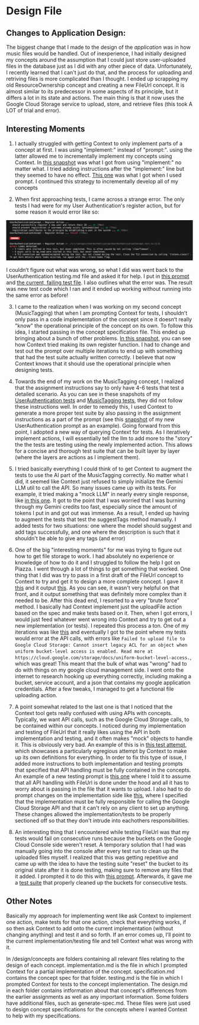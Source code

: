 # Design File

## Changes to Application Design:
The biggest change that I made to the design of the *application* was in how music files would be handled. Out of inexperience, I had initially designed my concepts around the assumption that I could just store user-uploaded files in the database just as I did with any other piece of data. Unfortunately, I recently learned that I can't just do that, and the process for uploading and retriving files is more complicated than I thought. I ended up scrapping my old ResourceOwnership concept and creating a new FileUrl concept. It is almost similar to its predecessor in some aspects of its principle, but it differs a lot in its state and actions. The main thing is that it now uses the Google Cloud Storage service to upload, store, and retrieve files (this took A LOT of trial and error).


## Interesting Moments
1. I actually struggled with getting Context to only implement parts of a concept at first. I was using "implement:" instead of "prompt:". using the latter allowed me to incrementally implement my concepts using Context. In [this snapshot](../context/design/concepts/UserAuthentication/implementation.md/steps/response.9eb27d0e.md) was what I got from using "implement:" no matter what. I tried adding instructions after the "implement:" line but they seemed to have no effect. [This one](../context/design/concepts/UserAuthentication/implementation.md/steps/response.e9277c70.md) was what I got when I used prompt. I continued this strategy to incrementally develop all of my concepts

2. When first approaching tests, I came across a strange error. The only tests I had were for my User Authenticationʻs register action, but for some reason it would error like so:

![alt text](/media/error1.png)

I couldnʻt figure out what was wrong, so what I did was went back to the UserAuthentication testing.md file and asked it for help. I put in [this prompt](../context/design/concepts/UserAuthentication/testing.md/steps/prompt.175523c2.md) and [the current, failing test file](../context/design/concepts/UserAuthentication/testing.md/steps/file.d6057bde.md). I also outlines what the error was. The result was new test code which I ran and it ended up working without running into the same error as before!

3. I came to the realization when I was working on my second concept (MusicTagging) that when I am prompting Context for tests, I shouldnʻt only pass in a code implementation of the concept since it doesnʻt really "know" the operational principle of the concept on its own. To follow this idea, I started passing in the concept specification file. This ended up bringing about a bunch of other problems. [In this snapshot](../context/design/concepts/MusicTagging/testing.md/steps/response.6901b8c1.md), you can see how Context tried making its own register function. I had to change and test out the prompt over multiple iterations to end up with something that had the test suite actually written correctly. I believe that now Context knows that it should use the operational principle when designing tests.

4. Towards the end of my work on the MusicTagging concept, I realized that the assignment instructions say to only have 4-6 tests that test a detailed scenario. As you can see in these snapshots of my [UserAuthentication tests](../context/src/concepts/UserAuthentication/UserAuthenticationConcept.test.ts/20251011_141435.4f3cce5e.md) and [MusicTagging tests](../context/src/concepts/MusicTagging/MusicTaggingConcept.test.ts/20251011_210555.ed240fa2.md), they did not follow these instructions well. In order to remedy this, I used Context to generate a more proper test suite by also passing in the assignment instructions as a part of the prompt (see this [snapshot](../context/design/concepts/UserAuthentication/testing.md/steps/prompt.7fc64005.md) of my new UserAuthentication prompt as an example). Going forward from this point, I adopted a new way of querying Context for tests. As I iteratively implement actions, I will essentially tell the llm to add more to the "story" the the tests are testing using the newly implemented action. This allows for a concise and thorough test suite that can be built layer by layer (where the layers are actions as I implement them).

5. I tried basically everything I could think of to get Context to augment the tests to use the AI part of the MusicTagging correctly. No matter what I did, it seemed like Context just refused to simply initialize the Gemini LLM util to call the API. So many issues came up with its tests. For example, it tried making a "mock LLM" in nearly every single response, like [in this one](../context/design/concepts/MusicTagging/testing.md/steps/response.caf51824.md). It got to the point that I was worried that I was burning through my Gemini credits too fast, especially since the amount of tokens I put in and got out was immense. As a result, I ended up having to augment the tests that test the suggestTags method manually. I added tests for two situations: one where the model should suggest and add tags successfully, and one where the description is such that it shouldn't be able to give any tags (and error)

6. One of the big "interesting moments" for me was trying to figure out how to get file storage to work. I had absolutely no experience or knowledge of how to do it and I struggled to follow the help I got on Piazza. I went through a lot of things to get something that worked. One thing that I did was try to pass in a first draft of the FileUrl concept to Context to try and get it to design a more complete concept. I gave it [this](../context/design/concepts/FileUrl/generate-spec.md/steps/Concept.06b4719e.md) and it output [this](../context/design/concepts/FileUrl/generate-spec.md/steps/response.3e48fb32.md). As you can see, it wasn't very helpful on that front, and it output something that was definitely more complex than it needed to be. After this dead end, I resorted to a very "brute force" method. I basically had Context implement just the uploadFile action based on the spec and make tests based on it. Then, when I got errors, I would just feed whatever went wrong into Context and try to get out a new implementation (or tests). I repeated this process a ton. One of my iterations was like [this](../context/design/concepts/FileUrl/implementation.md/steps/response.ce311db3.md) and eventually I got to the point where my tests would error at the API calls, with errors like `Failed to upload file to Google Cloud Storage: Cannot insert legacy ACL for an object when uniform bucket-level access is enabled. Read more at https://cloud.google.com/storage/docs/uniform-bucket-level-access.`, which was great! This meant that the bulk of what was "wrong" had to do with things on my google cloud management side. I went onto the internet to research hooking up everything correctly, including making a bucket, service account, and a json that contains my google application credentials. After a few tweaks, I managed to get a functional file uploading action.

7. A point somewhat related to the last one is that I noticed that the Context tool gets really confused with using APIs with concepts. Typically, we want API calls, such as the Google Cloud Storage calls, to be contained within our concepts. I noticed during my implementation and testing of FileUrl that it really likes using the API in both implementation and testing, and it often makes "mock" objects to handle it. This is obviously very bad. An example of this is in [this test attempt](../context/design/concepts/FileUrl/testing.md/steps/file.cf963c1c.md), which showcases a particularly egregious attempt by Context to make up its own definitions for everything. In order to fix this type of issue, I added more instructions to both implementation and testing prompts that specified that API handling must be fully contained in the concepts. An example of a new testing prompt is [this one](../context/design/concepts/FileUrl/testing.md/steps/prompt.0403a18b.md) where I told it to assume that all API handling with FileUrl is done under the hood and all it has to worry about is passing in the file that it wants to upload. I also had to do prompt changes on the implementation side like [this](../context/design/concepts/FileUrl/implementation.md/steps/prompt.805b4927.md), where I specified that the implementation must be fully responsible for calling the Google Cloud Storage API and that it can't rely on any client to set up anything. These changes allowed the implementation/tests to be properly sectioned off so that they don't intrude into eachothers responsibilities.

8. An interesting thing that I encountered while testing FileUrl was that my tests would fail on consecutive runs because the buckets on the Google Cloud Console side weren't reset. A temporary solution that I had was manually going into the console after every test run to clean up the uploaded files myself. I realized that this was getting repetitive and came up with the idea to have the testing suite "reset" the bucket to its original state after it is done testing, making sure to remove any files that it added. I prompted it to do this with [this prompt](../context/design/concepts/FileUrl/testing.md/steps/prompt.191fce3c.md). Afterwards, it gave me a [test suite](context/design/concepts/FileUrl/testing.md/steps/response.54822259.md) that properly cleaned up the buckets for consecutive tests.

## Other Notes

Basically my approach for implementing went like ask Context to implement one action, make tests for that one action, check that everything works, if so then ask Context to add onto the current implementation (without changing anything) and test it and so forth. If an error comes up, Iʻll point to the current implementation/testing file and tell Context what was wrong with it.

In /design/concepts are folders containing all relevant files relating to the design of each concept. implementation.md is the file in which I prompted Context for a partial implementation of the concept. specification.md contains the concept spec for that folder. testing.md is the file in which I prompted Context for tests to the concept implementation. The design.md in each folder contains intformation about that concept's differences from the earlier assignments as well as any important information. Some folders have additional files, such as generate-spec.md. These files were just used to design concept specifications for the concepts where I wanted Context to help with my specifications.
